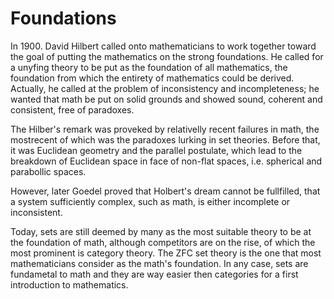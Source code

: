 # Foundations

In 1900. David Hilbert called onto mathematicians to work together toward the goal of putting the mathematics on the strong foundations. He called for a unyfing theory to be put as the foundation of all mathematics, the foundation from which the entirety of mathematics could be derived. Actually, he called at the problem of inconsistency and incompleteness; he wanted that math be put on solid grounds and showed sound, coherent and consistent, free of paradoxes.

The Hilber's remark was proveked by relativelly recent failures in math, the mostrecent of which was the paradoxes lurking in set theories. Before that, it was Euclidean geometry and the parallel postulate, which lead to the breakdown of Euclidean space in face of non-flat spaces, i.e. spherical and parabollic spaces.

However, later Goedel proved that Holbert's dream cannot be fullfilled, that a system sufficiently complex, such as math, is either incomplete or inconsistent.

Today, sets are still deemed by many as the most suitable theory to be at the foundation of math, although competitors are on the rise, of which the most prominent is category theory. The ZFC set theory is the one that most mathematicians consider as the math's foundation. In any case, sets are fundametal to math and they are way easier then categories for a first introduction to mathematics.
